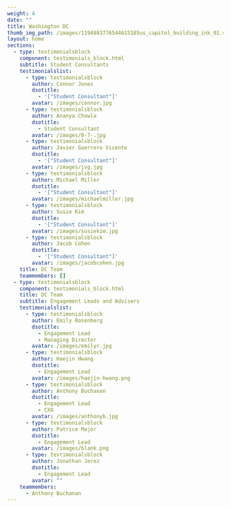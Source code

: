 ```yaml
---
weight: 4
date: ""
title: Washington DC
thumb_img_path: /images/1194983776544615185us_capitol_building_ink_01.svg.med.png
layout: home
sections:
  - type: testimonialsblock
    component: testimonials_block.html
    subtitle: Student Consultants
    testimonialslist:
      - type: testimonialsblock
        author: Connor Jones
        dsotitle:
          - '["Student Consultant"]'
        avatar: /images/connor.jpg
      - type: testimonialsblock
        author: Ananya Chowla
        dsotitle:
          - Student Consultant
        avatar: /images/0-7-.jpg
      - type: testimonialsblock
        author: Javier Guerrero Vicente
        dsotitle:
          - '["Student Consultant"]'
        avatar: /images/jvg.jpg
      - type: testimonialsblock
        author: Michael Miller
        dsotitle:
          - '["Student Consultant"]'
        avatar: /images/michaelmiller.jpg
      - type: testimonialsblock
        author: Susie Kim
        dsotitle:
          - '["Student Consultant"]'
        avatar: /images/susiekim.jpg
      - type: testimonialsblock
        author: Jacob Cohen
        dsotitle:
          - '["Student Consultant"]'
        avatar: /images/jacobcohen.jpg
    title: DC Team
    teammembers: []
  - type: testimonialsblock
    component: testimonials_block.html
    title: DC Team
    subtitle: Engagement Leads and Advisers
    testimonialslist:
      - type: testimonialsblock
        author: Emily Rosenberg
        dsotitle:
          - Engagement Lead
          - Managing Director
        avatar: /images/emilyr.jpg
      - type: testimonialsblock
        author: Haejin Hwang
        dsotitle:
          - Engagement Lead
        avatar: /images/haejin-hwang.png
      - type: testimonialsblock
        author: Anthony Buchanan
        dsotitle:
          - Engagement Lead
          - CXO
        avatar: /images/anthonyb.jpg
      - type: testimonialsblock
        author: Patrice Major
        dsotitle:
          - Engagement Lead
        avatar: /images/blank.png
      - type: testimonialsblock
        author: Jonathan Jerez
        dsotitle:
          - Engagement Lead
        avatar: ""
    teammembers:
      - Anthony Buchanan
---
```

